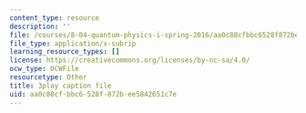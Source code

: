 ```yaml
---
content_type: resource
description: ''
file: /courses/8-04-quantum-physics-i-spring-2016/aa0c88cfbbc6528f872bee5842651c7e_8x94EgM2Mpg.vtt
file_type: application/x-subrip
learning_resource_types: []
license: https://creativecommons.org/licenses/by-nc-sa/4.0/
ocw_type: OCWFile
resourcetype: Other
title: 3play caption file
uid: aa0c88cf-bbc6-528f-872b-ee5842651c7e
---
```

